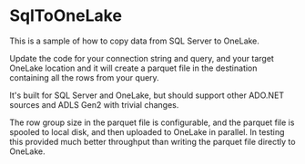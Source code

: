 # SqlToOneLake

This is a sample of how to copy data from SQL Server to OneLake.  

Update the code for your connection string and query, and your target OneLake location and it will create a parquet file in the destination containing all the rows from your query.

It's built for SQL Server and OneLake, but should support other ADO.NET sources and ADLS Gen2 with trivial changes.

The row group size in the parquet file is configurable, and the parquet file is spooled to local disk, and then uploaded to OneLake in parallel.  In testing this provided much better throughput than writing the parquet file directly to OneLake.

